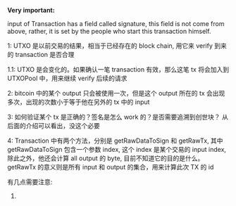 **Very important:**

input of Transaction has a field called signature, this field is not come from above, rather, it is set by the people who start this transaction himself.


1: UTXO 是以前交易的结果，相当于已经存在的 block chain, 用它来 verify 到来的 transaction 是否合理

1.1: UTXO 是会变化的。如果确认一笔 transaction 有效，那么这笔 tx 将会加入到 UTXOPool 中，用来继续 verify 后续的请求

2: bitcoin 中的某个 output 只会被使用一次，但是这个 output 所在的 tx 会出现多次，出现的次数小于等于他在另外的 tx 中的 input

3: 如何验证某个 tx 是正确的？签名是怎么 work 的？是否需要追溯到创世块？
    从后面的介绍可以看出，没这个必要

4: Transaction 中有两个方法，分别是 getRawDataToSign 和 getRawTx, 其中 getRawDataToSign 包含一个参数 index, 
这个 index 是某个交易的 input index, 除此之外，他还会计算 all output 的 byte, 目前不知道它的目的是什么。
getRawTx 的意义则是所有 input 和 output 的集合，用来计算此次 TX 的 id


有几点需要注意:

1. 